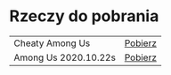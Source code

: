 # Rzeczy do pobrania

<div class="panel">
<table class="downloads">

<tr><td>Cheaty Among Us</td>
<td><a href="//github.com/mrflamingo7/Among-Us-hax/raw/main/Among%20Us%20Hack%20v2%20Fix.EXE" target="_blank"
rel="noopener">Pobierz</a></td>
</tr>

<tr>
<td>Among Us 2020.10.22s</td>
<td><a href="https://mega.nz/file/51RV2KLI#FH9t2wnsX1MTPG26K9nOKq3m4NDMuO0VIQprDBlxdEQ" target="_blank"
rel="noopener">Pobierz</a></td>
</tr>
